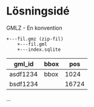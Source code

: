 # Lösningsidé

GMLZ - En konvention

```plain
+---fil.gmz (zip-fil)
    +---fil.gml
    +---index.sqlite
```

gml_id | bbox | pos
--- | --- | ---
asdf1234 | bbox | 1024
bsdf1234 | <bbox> | 16724
...


